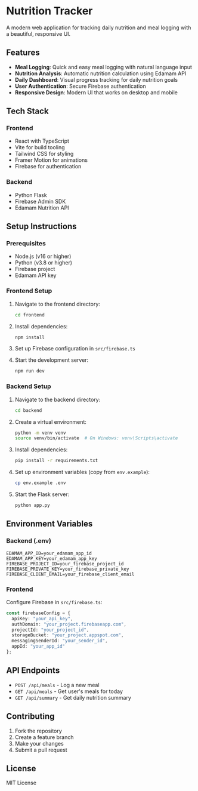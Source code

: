 # Nutrition Tracker

A modern web application for tracking daily nutrition and meal logging with a beautiful, responsive UI.

## Features

- **Meal Logging**: Quick and easy meal logging with natural language input
- **Nutrition Analysis**: Automatic nutrition calculation using Edamam API
- **Daily Dashboard**: Visual progress tracking for daily nutrition goals
- **User Authentication**: Secure Firebase authentication
- **Responsive Design**: Modern UI that works on desktop and mobile

## Tech Stack

### Frontend
- React with TypeScript
- Vite for build tooling
- Tailwind CSS for styling
- Framer Motion for animations
- Firebase for authentication

### Backend
- Python Flask
- Firebase Admin SDK
- Edamam Nutrition API

## Setup Instructions

### Prerequisites
- Node.js (v16 or higher)
- Python (v3.8 or higher)
- Firebase project
- Edamam API key

### Frontend Setup
1. Navigate to the frontend directory:
   ```bash
   cd frontend
   ```

2. Install dependencies:
   ```bash
   npm install
   ```

3. Set up Firebase configuration in `src/firebase.ts`

4. Start the development server:
   ```bash
   npm run dev
   ```

### Backend Setup
1. Navigate to the backend directory:
   ```bash
   cd backend
   ```

2. Create a virtual environment:
   ```bash
   python -m venv venv
   source venv/bin/activate  # On Windows: venv\Scripts\activate
   ```

3. Install dependencies:
   ```bash
   pip install -r requirements.txt
   ```

4. Set up environment variables (copy from `env.example`):
   ```bash
   cp env.example .env
   ```

5. Start the Flask server:
   ```bash
   python app.py
   ```

## Environment Variables

### Backend (.env)
```
EDAMAM_APP_ID=your_edamam_app_id
EDAMAM_APP_KEY=your_edamam_app_key
FIREBASE_PROJECT_ID=your_firebase_project_id
FIREBASE_PRIVATE_KEY=your_firebase_private_key
FIREBASE_CLIENT_EMAIL=your_firebase_client_email
```

### Frontend
Configure Firebase in `src/firebase.ts`:
```typescript
const firebaseConfig = {
  apiKey: "your_api_key",
  authDomain: "your_project.firebaseapp.com",
  projectId: "your_project_id",
  storageBucket: "your_project.appspot.com",
  messagingSenderId: "your_sender_id",
  appId: "your_app_id"
};
```

## API Endpoints

- `POST /api/meals` - Log a new meal
- `GET /api/meals` - Get user's meals for today
- `GET /api/summary` - Get daily nutrition summary

## Contributing

1. Fork the repository
2. Create a feature branch
3. Make your changes
4. Submit a pull request

## License

MIT License 